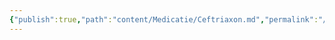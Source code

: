 ```yaml
---
{"publish":true,"path":"content/Medicatie/Ceftriaxon.md","permalink":"/content/medicatie/ceftriaxon/","title":"Ceftriaxon","tags":["Medicatie/Antibiotica/Cefalosporinen"]}
---
```


